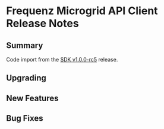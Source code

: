 # Frequenz Microgrid API Client Release Notes

## Summary

Code import from the [SDK v1.0.0-rc5](https://github.com/frequenz-floss/frequenz-sdk-python/releases/tag/v1.0.0-rc5) release.

## Upgrading

<!-- Here goes notes on how to upgrade from previous versions, including deprecations and what they should be replaced with -->

## New Features

<!-- Here goes the main new features and examples or instructions on how to use them -->

## Bug Fixes

<!-- Here goes notable bug fixes that are worth a special mention or explanation -->
